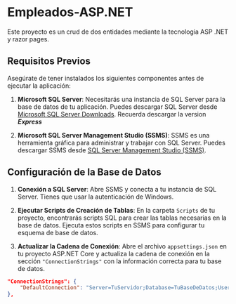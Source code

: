 # Empleados-ASP.NET

Este proyecto es un crud de dos entidades mediante la tecnologia ASP .NET y razor pages.

## Requisitos Previos

Asegúrate de tener instalados los siguientes componentes antes de ejecutar la aplicación:

1. **Microsoft SQL Server**: Necesitarás una instancia de SQL Server para la base de datos de tu aplicación. Puedes descargar SQL Server desde [Microsoft SQL Server Downloads](https://www.microsoft.com/sql-server/sql-server-downloads). Recuerda descargar la version ***Express***

2. **Microsoft SQL Server Management Studio (SSMS)**: SSMS es una herramienta gráfica para administrar y trabajar con SQL Server. Puedes descargar SSMS desde [SQL Server Management Studio (SSMS)](https://docs.microsoft.com/en-us/sql/ssms/download-sql-server-management-studio-ssms).

## Configuración de la Base de Datos

1. **Conexión a SQL Server**: Abre SSMS y conecta a tu instancia de SQL Server. Tienes que usar la autenticación de Windows.

2. **Ejecutar Scripts de Creación de Tablas**: En la carpeta `Scripts` de tu proyecto, encontrarás scripts SQL para crear las tablas necesarias en la base de datos. Ejecuta estos scripts en SSMS para configurar tu esquema de base de datos.

3. **Actualizar la Cadena de Conexión**: Abre el archivo `appsettings.json` en tu proyecto ASP.NET Core y actualiza la cadena de conexión en la sección `"ConnectionStrings"` con la información correcta para tu base de datos.

```json
"ConnectionStrings": {
    "DefaultConnection": "Server=TuServidor;Database=TuBaseDeDatos;User=TuUsuario;Password=TuContraseña;"
},

